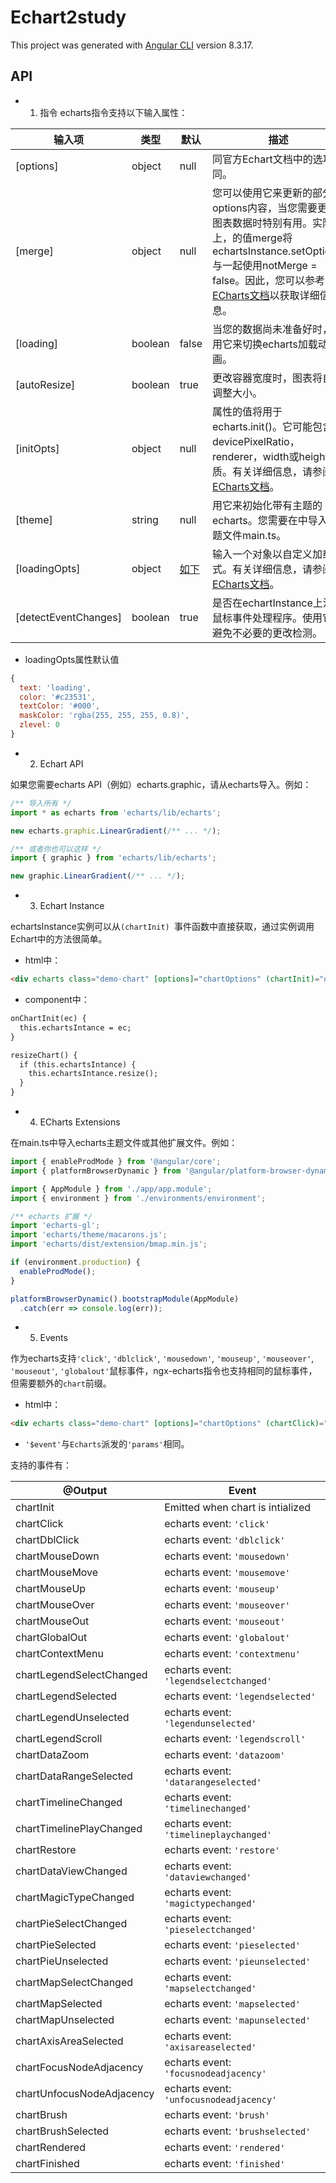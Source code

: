 # Echart2study

This project was generated with [Angular CLI](https://github.com/angular/angular-cli) version 8.3.17.

## API

- 1. 指令
echarts指令支持以下输入属性：

输入项 | 类型 | 默认 | 描述
---|---|---|---
[options]               | object    | null      | 同官方Echart文档中的选项相同。
[merge]                 | object    | null      | 您可以使用它来更新的部分options内容，当您需要更新图表数据时特别有用。实际上，的值merge将echartsInstance.setOption()与一起使用notMerge = false。因此，您可以参考[ECharts文档](https://ecomfe.github.io/echarts-doc/public/en/api.html#echartsInstance.setOption)以获取详细信息。
[loading]               | boolean   | false     | 当您的数据尚未准备好时，使用它来切换echarts加载动画。
[autoResize]            | boolean   | true      | 更改容器宽度时，图表将自动调整大小。
[initOpts]              | object    | null      | 属性的值将用于echarts.init()。它可能包含devicePixelRatio，renderer，width或height性质。有关详细信息，请参阅[ECharts文档](https://ecomfe.github.io/echarts-doc/public/en/api.html#echarts.init)。
[theme]                 | string    | null      | 用它来初始化带有主题的echarts。您需要在中导入主题文件main.ts。
[loadingOpts]           | object    | [如下](loadingOpts属性默认值)       | 输入一个对象以自定义加载样式。有关详细信息，请参阅[ECharts文档](https://ecomfe.github.io/echarts-doc/public/en/api.html#echartsInstance.showLoading)。
[detectEventChanges]    | boolean   | true      | 是否在echartInstance上注册鼠标事件处理程序。使用它来避免不必要的更改检测。

- loadingOpts属性默认值

```javascript
{
  text: 'loading',
  color: '#c23531',
  textColor: '#000',
  maskColor: 'rgba(255, 255, 255, 0.8)',
  zlevel: 0
}
```


- 2. Echart API

如果您需要echarts API（例如）echarts.graphic，请从echarts导入。例如：

```typescript
/** 导入所有 */
import * as echarts from 'echarts/lib/echarts';

new echarts.graphic.LinearGradient(/** ... */);

/** 或者你也可以这样 */
import { graphic } from 'echarts/lib/echarts';

new graphic.LinearGradient(/** ... */);
```


- 3. Echart Instance

echartsInstance实例可以从`(chartInit) `事件函数中直接获取，通过实例调用Echart中的方法很简单。

- html中：
```html
<div echarts class="demo-chart" [options]="chartOptions" (chartInit)="onChartInit($event)"></div>
```

- component中：
```html
onChartInit(ec) {
  this.echartsIntance = ec;
}

resizeChart() {
  if (this.echartsIntance) {
    this.echartsIntance.resize();
  }
}
```


- 4. ECharts Extensions

在main.ts中导入echarts主题文件或其他扩展文件。例如：

```typescript
import { enableProdMode } from '@angular/core';
import { platformBrowserDynamic } from '@angular/platform-browser-dynamic';

import { AppModule } from './app/app.module';
import { environment } from './environments/environment';

/** echarts 扩展 */
import 'echarts-gl';
import 'echarts/theme/macarons.js';
import 'echarts/dist/extension/bmap.min.js';

if (environment.production) {
  enableProdMode();
}

platformBrowserDynamic().bootstrapModule(AppModule)
  .catch(err => console.log(err));
```


- 5. Events

作为echarts支持`'click'`, `'dblclick'`, `'mousedown'`, `'mouseup'`, `'mouseover'`, `'mouseout'`, `'globalout'`鼠标事件，ngx-echarts指令也支持相同的鼠标事件，但需要额外的`chart`前缀。

- html中：

```html
<div echarts class="demo-chart" [options]="chartOptions" (chartClick)="onChartClick($event)"></div>
```

- `'$event'`与`Echarts`派发的`'params'`相同。

支持的事件有：

| @Output | Event |
| ------- | ----- |
| chartInit | Emitted when chart is intialized |
| chartClick | echarts event: `'click'` |
| chartDblClick | echarts event: `'dblclick'` |
| chartMouseDown | echarts event: `'mousedown'` |
| chartMouseMove | echarts event: `'mousemove'` |
| chartMouseUp | echarts event: `'mouseup'` |
| chartMouseOver | echarts event: `'mouseover'` |
| chartMouseOut | echarts event: `'mouseout'` |
| chartGlobalOut | echarts event: `'globalout'` |
| chartContextMenu | echarts event: `'contextmenu'` |
| chartLegendSelectChanged | echarts event: `'legendselectchanged'` |
| chartLegendSelected | echarts event: `'legendselected'` |
| chartLegendUnselected | echarts event: `'legendunselected'` |
| chartLegendScroll | echarts event: `'legendscroll'` |
| chartDataZoom | echarts event: `'datazoom'` |
| chartDataRangeSelected | echarts event: `'datarangeselected'` |
| chartTimelineChanged | echarts event: `'timelinechanged'` |
| chartTimelinePlayChanged | echarts event: `'timelineplaychanged'` |
| chartRestore | echarts event: `'restore'` |
| chartDataViewChanged | echarts event: `'dataviewchanged'` |
| chartMagicTypeChanged | echarts event: `'magictypechanged'` |
| chartPieSelectChanged | echarts event: `'pieselectchanged'` |
| chartPieSelected | echarts event: `'pieselected'` |
| chartPieUnselected | echarts event: `'pieunselected'` |
| chartMapSelectChanged | echarts event: `'mapselectchanged'` |
| chartMapSelected | echarts event: `'mapselected'` |
| chartMapUnselected | echarts event: `'mapunselected'` |
| chartAxisAreaSelected | echarts event: `'axisareaselected'` |
| chartFocusNodeAdjacency | echarts event: `'focusnodeadjacency'` |
| chartUnfocusNodeAdjacency | echarts event: `'unfocusnodeadjacency'` |
| chartBrush | echarts event: `'brush'` |
| chartBrushSelected | echarts event: `'brushselected'` |
| chartRendered | echarts event: `'rendered'` |
| chartFinished | echarts event: `'finished'` |